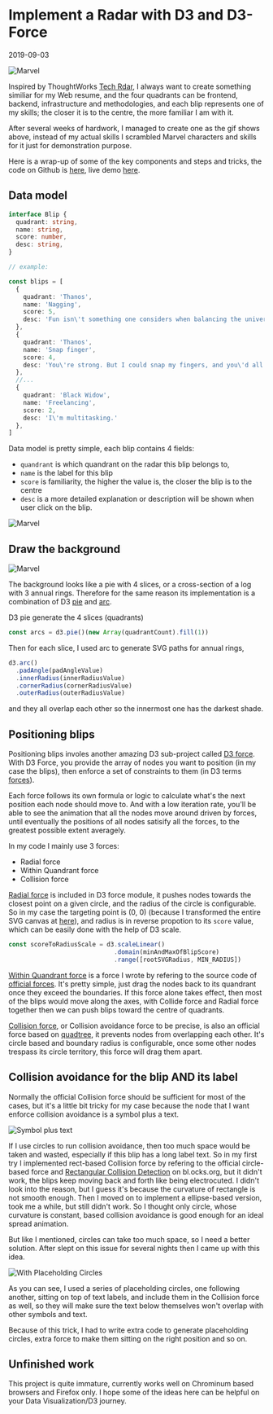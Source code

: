 # Implement a Radar with D3 and D3-Force
2019-09-03

![Marvel](/images/marvel-radar.gif)

Inspired by ThoughtWorks [Tech Rdar](https://www.thoughtworks.com/radar),
I always want to create something similiar for my Web resume,
and the four quadrants can be frontend, backend, infrastructure and methodologies,
and each blip represents one of my skills;
the closer it is to the centre, the more familiar I am with it.

After several weeks of hardwork, I managed to create one as the gif shows above,
instead of my actual skills I scrambled Marvel characters and skills for it
just for demonstration purpose.

Here is a wrap-up of some of the key components and steps and tricks,
the code on Github is [here](https://github.com/lxdcn/react-d3-radar-demo),
live demo [here](https://radar-demo.lxd.me/).

## Data model

```typescript
interface Blip {
  quadrant: string,
  name: string,
  score: number,
  desc: string,
}

// example:

const blips = [
  {
    quadrant: 'Thanos',
    name: 'Nagging',
    score: 5,
    desc: 'Fun isn\'t something one considers when balancing the universe.'
  },
  {
    quadrant: 'Thanos',
    name: 'Snap finger',
    score: 4,
    desc: 'You\'re strong. But I could snap my fingers, and you\'d all cease to exist.'
  },
  //...
  {
    quadrant: 'Black Widow',
    name: 'Freelancing',
    score: 2,
    desc: 'I\'m multitasking.'
  },
]
```

Data model is pretty simple, each blip contains 4 fields:

  - `quandrant` is which quandrant on the radar this blip belongs to,
  - `name` is the label for this blip
  - `score` is familiarity, the higher the value is, the closer the blip is to the centre
  - `desc` is a more detailed explanation or description will be shown when user click on the blip.

![Marvel](/images/marvel-radar-click-on-blip.gif)


## Draw the background

![Marvel](/images/radar-background.png)

The background looks like a pie with 4 slices, or a cross-section of a log with 3 annual rings.
Therefore for the same reason its implementation is a combination of D3 [pie](https://github.com/d3/d3-shape#pies)
and [arc](https://github.com/d3/d3-shape#arcs).

D3 pie generate the 4 slices (quadrants)

```typescript
const arcs = d3.pie()(new Array(quadrantCount).fill(1))
```

Then for each slice, I used arc to generate SVG paths for annual rings,

```typescript
d3.arc()
  .padAngle(padAngleValue)
  .innerRadius(innerRadiusValue)
  .cornerRadius(cornerRadiusValue)
  .outerRadius(outerRadiusValue)
```

and they all overlap each other so the innermost one has the darkest shade.


## Positioning blips

Positioning blips involes another amazing D3 sub-project called [D3 force](https://github.com/d3/d3-force).
With D3 Force, you provide the array of nodes you want to position (in my case the blips),
then enforce a set of constraints to them (in D3 terms [forces](https://github.com/d3/d3-force#forces)).

Each force follows its own formula or logic to calculate what's the next position each node should move to.
And with a low iteration rate, you'll be able to see the animation that all the nodes move around driven by forces,
until eventually the positions of all nodes satisify all the forces, to the greatest possible extent averagely.

In my code I mainly use 3 forces:

  - Radial force
  - Within Quandrant force
  - Collision force

[Radial force](https://github.com/d3/d3-force#forceRadial) is included in D3 force module,
it pushes nodes towards the closest point on a given circle, and the radius of the circle is configurable.
So in my case the targeting point is (0, 0) (because I transformed the entire SVG canvas at [here](https://github.com/lxdcn/react-d3-radar-demo/blob/master/src/components/Radar/d3/InitateSvg.ts#L17)),
and radius is in reverse propotion to its `score` value, which can be easily done with the help of D3 scale.

```typescript
const scoreToRadiusScale = d3.scaleLinear()
                             .domain(minAndMaxOfBlipScore)
                             .range([rootSVGRadius, MIN_RADIUS])
```

[Within Quandrant force](https://github.com/lxdcn/react-d3-radar-demo/blob/master/src/components/Radar/d3/ForceOfWithinQuadrant.ts) is a force
I wrote by refering to the source code of [official forces](https://github.com/d3/d3-force/tree/master/src).
It's pretty simple, just drag the nodes back to its quandrant once they exceed the boundaries.
If this force alone takes effect, then most of the blips would move along the axes,
with Collide force and Radial force together then we can push blips toward the centre of quadrants.

[Collision force](https://github.com/d3/d3-force#collision), or Collision avoidance force to be precise,
is also an official force based on [quadtree](https://github.com/d3/d3-quadtree),
it prevents nodes from overlapping each other.
It's circle based and boundary radius is configurable, once some other nodes trespass its circle territory,
this force will drag them apart.

## Collision avoidance for the blip AND its label

Normally the official Collision force should be sufficient for most of the cases,
but it's a little bit tricky for my case because the node that I want enforce collision avoidance
is a symbol plus a text.

![Symbol plus text](/images/symbol-and-text.png)

If I use circles to run collision avoidance, then too much space would be taken and wasted,
especially if this blip has a long label text.
So in my first try I implemented rect-based Collision force by refering to the official circle-based force
and [Rectangular Collision Detection](https://bl.ocks.org/cmgiven/547658968d365bcc324f3e62e175709b) on bl.ocks.org, 
but it didn't work, the blips keep moving back and forth like being electrocuted.
I didn't look into the reason, but I guess it's because the curvature of rectangle is not smooth enough.
Then I moved on to implement a ellipse-based version, took me a while, but still didn't work.
So I thought only circle, whose curvature is constant, based collision avoidance is good enough for an ideal spread animation.

But like I mentioned, circles can take too much space, so I need a better solution.
After slept on this issue for several nights then I came up with this idea.

![With Placeholding Circles](/images/marvel-radar-placeholding-circle.gif)

As you can see, I used a series of placeholding circles, one following another,
sitting on top of text labels, and include them in the Collision force as well,
so they will make sure the text below themselves won't overlap with other symbols and text.

Because of this trick, I had to write extra code to generate placeholding circles, 
extra force to make them sitting on the right position and so on.


## Unfinished work

This project is quite immature, currently works well on Chrominum based browsers and Firefox only.
I hope some of the ideas here can be helpful on your Data Visualization/D3 journey.


